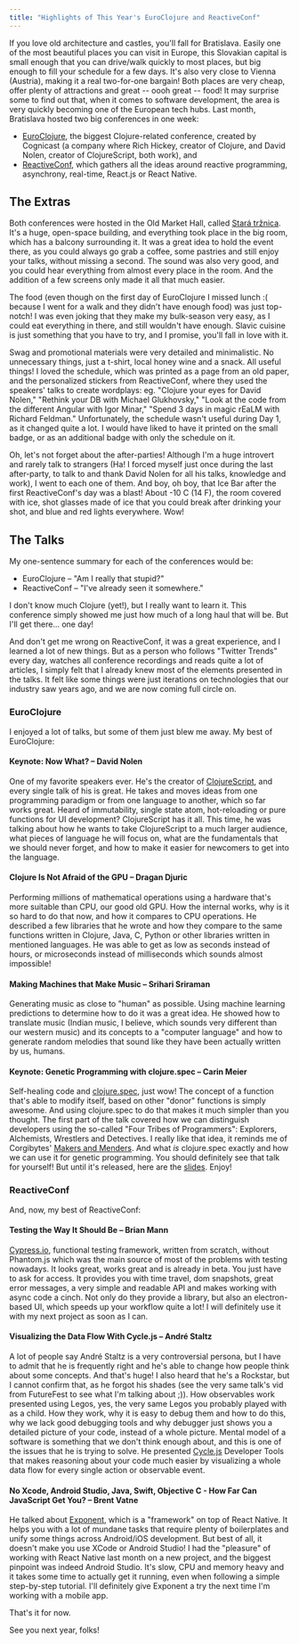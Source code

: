 ```yaml
---
title: "Highlights of This Year's EuroClojure and ReactiveConf"
---
```


If you love old architecture and castles, you'll fall for Bratislava. Easily one of the most beautiful places you can visit in Europe, this Slovakian capital is small enough that you can drive/walk quickly to most places, but big enough to fill your schedule for a few days. It's also very close to Vienna (Austria), making it a real two-for-one bargain! Both places are very cheap, offer plenty of attractions and great -- oooh great -- food! It may surprise some to find out that, when it comes to software development, the area is very quickly becoming one of the European tech hubs. Last month, Bratislava hosted two big conferences in one week:

* [EuroClojure](http://euroclojure.org/), the biggest Clojure-related conference, created by Cognicast (a company where Rich Hickey, creator of Clojure, and David Nolen, creator of ClojureScript, both work), and
* [ReactiveConf](https://reactiveconf.com), which gathers all the ideas around reactive programming, asynchrony, real-time, React.js or React Native.

## The Extras

Both conferences were hosted in the Old Market Hall, called [Stará tržnica](http://staratrznica.sk/). It's a huge, open-space building, and everything took place in the big room, which has a balcony surrounding it. It was a great idea to hold the event there, as you could always go grab a coffee, some pastries and still enjoy your talks, without missing a second. The sound was also very good, and you could hear everything from almost every place in the room. And the addition of a few screens only made it all that much easier.

The food (even though on the first day of EuroClojure I missed lunch :( because I went for a walk and they didn't have enough food) was just top-notch! I was even joking that they make my bulk-season very easy, as I could eat everything in there, and still wouldn't have enough. Slavic cuisine is just something that you have to try, and I promise, you'll fall in love with it.

Swag and promotional materials were very detailed and minimalistic. No unnecessary things, just a t-shirt, local honey wine and a snack. All useful things! I loved the schedule, which was printed as a page from an old paper, and the personalized stickers from ReactiveConf, where they used the speakers' talks to create wordplays: eg. "Clojure your eyes for David Nolen," "Rethink your DB with Michael Glukhovsky," "Look at the code from the different Angular with Igor Minar," "Spend 3 days in magic rEaLM with Richard Feldman." Unfortunately, the schedule wasn't useful during Day 1, as it changed quite a lot. I would have liked to have it printed on the small badge, or as an additional badge with only the schedule on it.

Oh, let's not forget about the after-parties! Although I'm a huge introvert and rarely talk to strangers (Ha! I forced myself just once during the last after-party, to talk to and thank David Nolen for all his talks, knowledge and work), I went to each one of them. And boy, oh boy, that Ice Bar after the first ReactiveConf's day was a blast! About -10 C (14 F), the room covered with ice, shot glasses made of ice that you could break after drinking your shot, and blue and red lights everywhere. Wow!

## The Talks

My one-sentence summary for each of the conferences would be:

* EuroClojure – "Am I really that stupid?"
* ReactiveConf – "I've already seen it somewhere."

I don't know much Clojure (yet!), but I really want to learn it. This conference simply showed me just how much of a long haul that will be. But I'll get there… one day!

And don't get me wrong on ReactiveConf, it was a great experience, and I learned a lot of new things. But as a person who follows "Twitter Trends" every day, watches all conference recordings and reads quite a lot of articles, I simply felt that I already knew most of the elements presented in the talks. It felt like some things were just iterations on technologies that our industry saw years ago, and we are now coming full circle on.

### EuroClojure

I enjoyed a lot of talks, but some of them just blew me away. My best of EuroClojure:

#### Keynote: Now What? – David Nolen

One of my favorite speakers ever. He's the creator of [ClojureScript](https://github.com/clojure/clojurescript), and every single talk of his is great. He takes and moves ideas from one programming paradigm or from one language to another, which so far works great. Heard of immutability, single state atom, hot-reloading or pure functions for UI development? ClojureScript has it all. This time, he was talking about how he wants to take ClojureScript to a much larger audience, what pieces of language he will focus on, what are the fundamentals that we should never forget, and how to make it easier for newcomers to get into the language.

#### Clojure Is Not Afraid of the GPU – Dragan Djuric

Performing millions of mathematical operations using a hardware that's more suitable than CPU, our good old GPU. How the internal works, why is it so hard to do that now, and how it compares to CPU operations. He described a few libraries that he wrote and how they compare to the same functions written in Clojure, Java, C, Python or other libraries written in mentioned languages. He was able to get as low as seconds instead of hours, or microseconds instead of milliseconds which sounds almost impossible!

#### Making Machines that Make Music – Srihari Sriraman

Generating music as close to "human" as possible. Using machine learning predictions to determine how to do it was a great idea. He showed how to translate music (Indian music, I believe, which sounds very different than our western music) and its concepts to a "computer language" and how to generate random melodies that sound like they have been actually written by us, humans.

#### Keynote: Genetic Programming with clojure.spec – Carin Meier

Self-healing code and [clojure.spec](http://clojure.org/about/spec), just wow! The concept of a function that's able to modify itself, based on other "donor" functions is simply awesome. And using clojure.spec to do that makes it much simpler than you thought. The first part of the talk covered how we can distinguish developers using the so-called "Four Tribes of Programmers": Explorers, Alchemists, Wrestlers and Detectives. I really like that idea, it reminds me of Corgibytes' [Makers and Menders](http://corgibytes.com/blog/makers/menders/software/2015/08/14/makers-vs-menders/). And what *is* clojure.spec exactly and how we can use it for genetic programming. You should definitely see that talk for yourself! But until it's released, here are the [slides](http://www.slideshare.net/gigasquidcm/genetic-programming-with-clojurespec-and-beyond). Enjoy!

### ReactiveConf

And, now, my best of ReactiveConf:

#### Testing the Way It Should Be – Brian Mann

[Cypress.io](https://www.cypress.io/), functional testing framework, written from scratch, without Phantom.js which was the main source of most of the problems with testing nowadays. It looks great, works great and is already in beta. You just have to ask for access. It provides you with time travel, dom snapshots, great error messages, a very simple and readable API and makes working with async code a cinch. Not only do they provide a library, but also an electron-based UI, which speeds up your workflow quite a lot! I will definitely use it with my next project as soon as I can.

#### Visualizing the Data Flow With Cycle.js – André Staltz

A lot of people say André Staltz is a very controversial persona, but I have to admit that he is frequently right and he's able to change how people think about some concepts. And that's huge! I also heard that he's a Rockstar, but I cannot confirm that, as he forgot his shades (see the very same talk's vid from FutureFest to see what I'm talking about ;)). How observables work presented using Legos, yes, the very same Legos you probably played with as a child. How they work, why it is easy to debug them and how to do this, why we lack good debugging tools and why debugger just shows you a detailed picture of your code, instead of a whole picture. Mental model of a software is something that we don't think enough about, and this is one of the issues that he is trying to solve. He presented [Cycle.js](https://cycle.js.org/) Developer Tools that makes reasoning about your code much easier by visualizing a whole data flow for every single action or observable event.

#### No Xcode, Android Studio, Java, Swift, Objective C - How Far Can JavaScript Get You? – Brent Vatne

He talked about [Exponent](https://getexponent.com/), which is a "framework" on top of React Native. It helps you with a lot of mundane tasks that require plenty of boilerplates and unify some things across Android/iOS development. But best of all, it doesn't make you use XCode or Android Studio! I had the "pleasure" of working with React Native last month on a new project, and the biggest pinpoint was indeed Android Studio. It's slow, CPU and memory heavy and it takes some time to actually get it running, even when following a simple step-by-step tutorial. I'll definitely give Exponent a try the next time I'm working with a mobile app.

That's it for now.

See you next year, folks!
